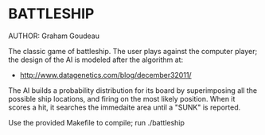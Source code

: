 BATTLESHIP
==========

AUTHOR: Graham Goudeau

The classic game of battleship.  The user plays against the computer player; the
design of the AI is modeled after the algorithm at:

 * http://www.datagenetics.com/blog/december32011/

The AI builds a probability distribution for its board by superimposing all the 
possible ship locations, and firing on the most likely position.  When it scores
a hit, it searches the immedaite area until a "SUNK" is reported.

Use the provided Makefile to compile; run ./battleship
